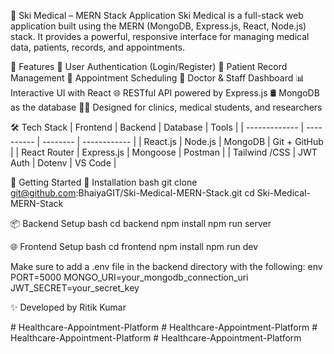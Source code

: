 🧠 Ski Medical – MERN Stack Application
Ski Medical is a full-stack web application built using the MERN (MongoDB, Express.js, React, Node.js) stack. It provides a powerful, responsive interface for managing medical data, patients, records, and appointments.


📌 Features
🔐 User Authentication (Login/Register)
🧾 Patient Record Management
📅 Appointment Scheduling
🏥 Doctor & Staff Dashboard
📊 Interactive UI with React
🌐 RESTful API powered by Express.js
🛢️ MongoDB as the database
🧑‍⚕️ Designed for clinics, medical students, and researchers


🛠️ Tech Stack
| Frontend      | Backend    | Database | Tools        |
| ------------- | ---------- | -------- | ------------ |
| React.js      | Node.js    | MongoDB  | Git + GitHub |
| React Router  | Express.js | Mongoose | Postman      |
| Tailwind /CSS | JWT Auth   | Dotenv   | VS Code      |


🚀 Getting Started
🔧 Installation
bash
git clone git@github.com:BhaiyaGIT/Ski-Medical-MERN-Stack.git
cd Ski-Medical-MERN-Stack


📦 Backend Setup
bash
cd backend
npm install
npm run server


🌐 Frontend Setup
bash
cd frontend
npm install
npm run dev


Make sure to add a .env file in the backend directory with the following:
env
PORT=5000
MONGO_URI=your_mongodb_connection_uri
JWT_SECRET=your_secret_key


✨ Developed by
Ritik Kumar

#   H e a l t h c a r e - A p p o i n t m e n t - P l a t f o r m  
 #   H e a l t h c a r e - A p p o i n t m e n t - P l a t f o r m  
 #   H e a l t h c a r e - A p p o i n t m e n t - P l a t f o r m  
 #   H e a l t h c a r e - A p p o i n t m e n t - P l a t f o r m  
 